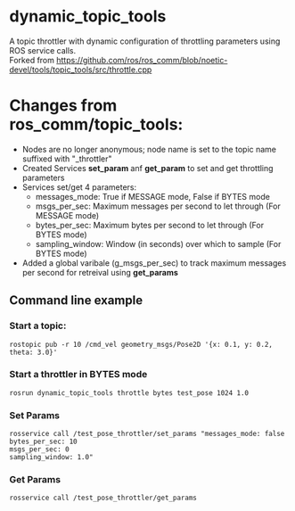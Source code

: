 # dynamic_topic_tools
A topic throttler with dynamic configuration of throttling parameters using ROS service calls. 
<br>
Forked from https://github.com/ros/ros_comm/blob/noetic-devel/tools/topic_tools/src/throttle.cpp

# Changes from ros_comm/topic_tools:
- Nodes are no longer anonymous; node name is set to the topic name suffixed with "_throttler"
- Created Services **set_param** anf **get_param** to set and get throttling parameters
- Services set/get 4 parameters:
  - messages_mode: True if MESSAGE mode, False if BYTES mode
  - msgs_per_sec: Maximum messages per second to let through (For MESSAGE mode)
  - bytes_per_sec: Maximum bytes per second to let through  (For BYTES mode)
  - sampling_window: Window (in seconds) over which to sample (For BYTES mode)
- Added a global varibale (g_msgs_per_sec) to track maximum messages per second for retreival using **get_params**

## Command line example
### Start a topic:
```
rostopic pub -r 10 /cmd_vel geometry_msgs/Pose2D '{x: 0.1, y: 0.2, theta: 3.0}'
```

### Start a throttler in BYTES mode
```
rosrun dynamic_topic_tools throttle bytes test_pose 1024 1.0
```

### Set Params
```
rosservice call /test_pose_throttler/set_params "messages_mode: false
bytes_per_sec: 10
msgs_per_sec: 0
sampling_window: 1.0"
```

### Get Params
```
rosservice call /test_pose_throttler/get_params
```